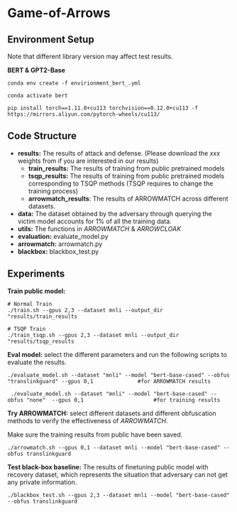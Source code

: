 # Game-of-Arrows


## Environment Setup
Note that different library version may affect test results. 

**BERT & GPT2-Base**
```
conda env create -f envirionment_bert_.yml

conda activate bert

pip install torch==1.11.0+cu113 torchvision==0.12.0+cu113 -f https://mirrors.aliyun.com/pytorch-wheels/cu113/
```

## Code Structure
* **results:**  The results of attack and defense. (Please download the *xxx* weights from if you are interested in our results)
    * **train_results:** The results of training from public pretrained models
    * **tsqp_results:** The results of training from public pretrained models corresponding to TSQP methods (TSQP requires to change the training process)
    * **arrowmatch_results**: The results of ARROWMATCH across different datasets.
* **data:** The dataset obtained by the adversary through querying the victim model accounts for 1% of all the training data.
* **utils:** The functions in *ARROWMATCH* & *ARROWCLOAK*
* **evaluation:** evaluate_model.py
* **arrowmatch:** arrowmatch.py
* **blackbox:** blackbox_test.py

## Experiments

**Train public model:**
```
# Normal Train
./train.sh --gpus 2,3 --dataset mnli --output_dir "results/train_results

# TSQP Train
./train_tsqp.sh --gpus 2,3 --dataset mnli --output_dir "results/tsqp_results
```

**Eval model:** 
select the different parameters and run the following scripts to evaluate the results.
```
./evaluate_model.sh --dataset "mnli" --model "bert-base-cased" --obfus "translinkguard" --gpus 0,1              #for ARROWMATCH results
 
 ./evaluate_model.sh --dataset "mnli" --model "bert-base-cased" --obfus "none"  --gpus 0,1                      #for training results

```

**Try ARROWMATCH:** select different datasets and different obfuscation methods to verify the effectiveness of *ARROWMATCH*.

Make sure the training results from public have been saved. 

```
./arrowmatch.sh --gpus 0,1 --dataset mnli --model "bert-base-cased" --obfus translinkguard
```

**Test black-box baseline:** The results of finetuning public model with recovery dataset, which represents the situation that adversary can not get any private information.
```
./blackbox_test.sh --gpus 2,3 --dataset mnli --model "bert-base-cased" --obfus translinkguard
```